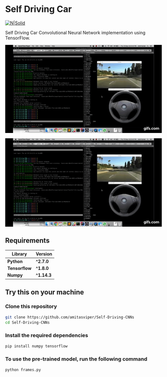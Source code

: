 # Self Driving Car
[![N|Solid](https://secure.gravatar.com/avatar/7273c58dc017eec83667b50742ff6368?s=80)](https://www.linkedin.com/in/amitasviper/)

Self Driving Car Convolutional Neural Network implementation using TensorFlow.

![](assets/car.gif)

<p align="center">
  <img src="assets/car.gif"/>
</p>

## Requirements
**Library** | **Version**
--- | ---
**Python** | **^2.7.0**
**Tensorflow** | **^1.8.0**
**Numpy** | **^1.14.3** 

## Try this on your machine
### Clone this repository
```sh
git clone https://github.com/amitasviper/Self-Driving-CNNs
cd Self-Driving-CNNs
```

### Install the required dependencies
```sh
pip install numpy tensorflow
```


### To use the pre-trained model, run the following command
```sh
python frames.py
```

